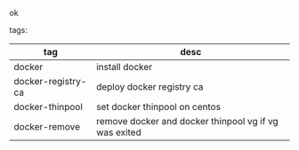 
ok


tags:

tag|desc
---|----
docker|install docker
docker-registry-ca|deploy docker registry ca
docker-thinpool|set docker thinpool on centos
docker-remove|remove docker and docker thinpool vg if vg was exited

